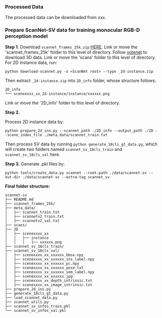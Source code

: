 ### Processed Data
The processed data can be downloaded from xxx.

### Prepare ScanNet-SV data for training monocular RGB-D perception model 

**Step 1.** Download `scannet_frames_25k.zip` [HERE](https://github.com/ScanNet/ScanNet). Link or move the 'scannet_frames_25k' folder to this level of directory.
Follow [votenet](https://github.com/facebookresearch/votenet/tree/main/scannet) to download 3D data. 
Link or move the 'scans' folder to this level of directory.
For 2D instance data, run:
```
python download-scannet.py -o <ScanNet root> --type _2d-instance.zip
``` 

Then extract `_2d-instance.zip` into `2D_info` folder, whose structure follows: 

```
2D_info
└── scenexxxx_xx_2d-instance/instance/xxxxxx.png
```

Link or move the '2D_info' folder to this level of directory. 

**Step 2.** 

Process 2D instance data by:
```
python prepare_2d_ins.py --scannet_path ./2D_info --output_path ./2D --scene_index_file ./meta_data/scannet_train.txt
```


Then process SV data by running `python generate_18cls_gt_data.py`, which will create two folders named `scannet_sv_18cls_train` and `scannet_sv_18cls_val` here.


**Step 3.** Generate .pkl files by:
```
python tools/create_data.py scannet --root-path ./data/scannet-sv --out-dir ./data/scannet-sv --extra-tag scannet_sv
```

**Final folder structure:**

```
scannet-sv
├── README.md
├── scannet_frames_25k/
├── meta_data/
│   ├── scannet_train.txt
│   ├── scannetv2_train.txt
│   ├── scannetv2_val.txt
├── scans/
├── 2D
│   ├── scenexxxx_xx
│   │   ├── instance
│   │   │   ├── xxxxxx.png
├── scannet_sv_18cls_train/
├── scannet_sv_18cls_val/
│   ├── scenexxxx_xx_xxxxxx_bbox.npy
│   ├── scenexxxx_xx_xxxxxx_ins_label.npy
│   ├── scenexxxx_xx_xxxxxx_pc.npy
│   ├── scenexxxx_xx_xxxxxx_pose.txt
│   ├── scenexxxx_xx_xxxxxx_sem_label.npy
│   ├── scenexxxx_xx_xxxxxx.jpg
│   ├── scenexxxx_xx_depth_intrinsic.txt
│   ├── scenexxxx_xx_image_intrinsic.txt
├── prepare_2d_ins.py
├── generate_18cls_gt_data.py
├── load_scannet_data.py
├── scannet_utils.py
├── scannet_sv_infos_train.pkl
└── scannet_sv_infos_val.pkl

```

